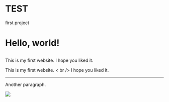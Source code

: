 # TEST
first project 
<head>
		<title>Hello, world!</title>
	</head>
<body>
	<h1> Hello, world!</h1>
	<h2></h2>
	<h3></h3>
	<h4></h4>
	<p>This is my first website. I hope you liked it. </p>  
	<p>This is my first website. < br /> I hope you liked it. </p>  
	<hr />
	<p>Another paragraph.</p>
	<img src = ”c:\documents\image.png”/>
</body>
